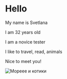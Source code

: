# Hello

My name is Svetlana

I am 32 years old

I am a novice tester

I like to travel, read, animals

Nice to meet you!

   ![Мореее и котики](/images/https://catkote.net/wp-content/uploads/2022/07/КОТэ-и-море5cture.jpg)
   